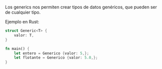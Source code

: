 Los generics nos permiten crear tipos de datos genéricos, que pueden ser de cualquier tipo\.

Ejemplo en Rust:
```rust
struct Generic<T> {
    valor: T,
} 

fn main() {
    let entero = Generico {valor: 5,};
    let flotante = Generico {valor: 5.0,};
}
```